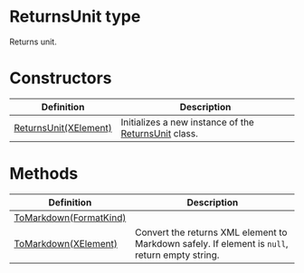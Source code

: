 <a name='T-Vsxmd-Units-ReturnsUnit'></a>
# ReturnsUnit type

Returns unit.

# Constructors

| Definition | Description |
|-|-|
| [ReturnsUnit(XElement)](/Vsxmd.Units/ReturnsUnit.md/#M-Vsxmd-Units-ReturnsUnit-#ctor-System-Xml-Linq-XElement-) | Initializes a new instance of the [ReturnsUnit](/Vsxmd.Units/ReturnsUnit.md/#T-Vsxmd-Units-ReturnsUnit) class. |

# Methods

| Definition | Description |
|-|-|
| [ToMarkdown(FormatKind)](/Vsxmd.Units/ReturnsUnit.md/#M-Vsxmd-Units-ReturnsUnit-ToMarkdown-Vsxmd-Units-FormatKind-) |  |
| [ToMarkdown(XElement)](/Vsxmd.Units/ReturnsUnit.md/#M-Vsxmd-Units-ReturnsUnit-ToMarkdown-System-Xml-Linq-XElement-) | Convert the returns XML element to Markdown safely. If element is `null`, return empty string. |
